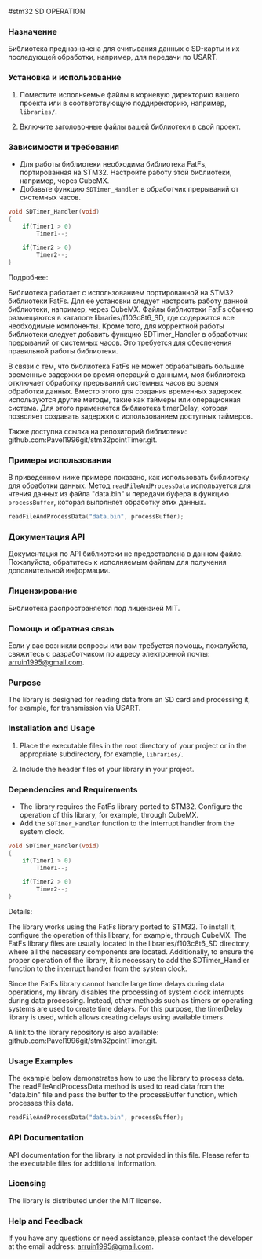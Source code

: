 #stm32 SD OPERATION

### Назначение

Библиотека предназначена для считывания данных с SD-карты и их последующей обработки, например, для передачи по USART.

### Установка и использование

1. Поместите исполняемые файлы в корневую директорию вашего проекта или в соответствующую поддиректорию, например, `libraries/`.

2. Включите заголовочные файлы вашей библиотеки в свой проект.

### Зависимости и требования

- Для работы библиотеки необходима библиотека FatFs, портированная на STM32. Настройте работу этой библиотеки, например, через CubeMX.
- Добавьте функцию `SDTimer_Handler` в обработчик прерываний от системных часов.

```c
void SDTimer_Handler(void)
{
    if(Timer1 > 0)
        Timer1--;

    if(Timer2 > 0)
        Timer2--;
}
```
Подробнее:

Библиотека работает с использованием портированной на STM32 библиотеки FatFs. Для ее установки следует настроить работу данной библиотеки, например, через CubeMX. Файлы библиотеки FatFs обычно размещаются в каталоге libraries/f103c8t6_SD, где содержатся все необходимые компоненты. Кроме того, для корректной работы библиотеки следует добавить функцию SDTimer_Handler в обработчик прерываний от системных часов. Это требуется для обеспечения правильной работы библиотеки.

В связи с тем, что библиотека FatFs не может обрабатывать большие временные задержки во время операций с данными, моя библиотека отключает обработку прерываний системных часов во время обработки данных. Вместо этого для создания временных задержек используются другие методы, такие как таймеры или операционная система. Для этого применяется библиотека timerDelay, которая позволяет создавать задержки с использованием доступных таймеров.

Также доступна ссылка на репозиторий библиотеки: github.com:Pavel1996git/stm32pointTimer.git.

### Примеры использования

В приведенном ниже примере показано, как использовать библиотеку для обработки данных. Метод `readFileAndProcessData` используется для чтения данных из файла "data.bin" и передачи буфера в функцию `processBuffer`, которая выполняет обработку этих данных.

```c
readFileAndProcessData("data.bin", processBuffer);
```

### Документация API

Документация по API библиотеки не предоставлена в данном файле. Пожалуйста, обратитесь к исполняемым файлам для получения дополнительной информации.

### Лицензирование

Библиотека распространяется под лицензией MIT.

### Помощь и обратная связь

Если у вас возникли вопросы или вам требуется помощь, пожалуйста, свяжитесь с разработчиком по адресу электронной почты: arruin1995@gmail.com.

### Purpose

The library is designed for reading data from an SD card and processing it, for example, for transmission via USART.

### Installation and Usage

1. Place the executable files in the root directory of your project or in the appropriate subdirectory, for example, `libraries/`.
   
2. Include the header files of your library in your project.

### Dependencies and Requirements

- The library requires the FatFs library ported to STM32. Configure the operation of this library, for example, through CubeMX.
- Add the `SDTimer_Handler` function to the interrupt handler from the system clock.

```c
void SDTimer_Handler(void)
{
    if(Timer1 > 0)
        Timer1--;

    if(Timer2 > 0)
        Timer2--;
}
```
Details:

The library works using the FatFs library ported to STM32. To install it, configure the operation of this library, for example, through CubeMX. The FatFs library files are usually located in the libraries/f103c8t6_SD directory, where all the necessary components are located. Additionally, to ensure the proper operation of the library, it is necessary to add the SDTimer_Handler function to the interrupt handler from the system clock.

Since the FatFs library cannot handle large time delays during data operations, my library disables the processing of system clock interrupts during data processing. Instead, other methods such as timers or operating systems are used to create time delays. For this purpose, the timerDelay library is used, which allows creating delays using available timers.

A link to the library repository is also available: github.com:Pavel1996git/stm32pointTimer.git.

### Usage Examples

The example below demonstrates how to use the library to process data. The readFileAndProcessData method is used to read data from the "data.bin" file and pass the buffer to the processBuffer function, which processes this data.
```c
readFileAndProcessData("data.bin", processBuffer);
```

### API Documentation

API documentation for the library is not provided in this file. Please refer to the executable files for additional information.

### Licensing

The library is distributed under the MIT license.

### Help and Feedback

If you have any questions or need assistance, please contact the developer at the email address: arruin1995@gmail.com.

